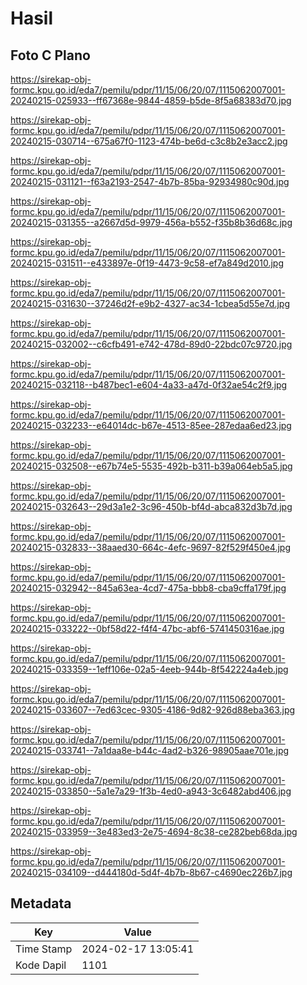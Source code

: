 # Hasil

## Foto C Plano

https://sirekap-obj-formc.kpu.go.id/eda7/pemilu/pdpr/11/15/06/20/07/1115062007001-20240215-025933--ff67368e-9844-4859-b5de-8f5a68383d70.jpg

https://sirekap-obj-formc.kpu.go.id/eda7/pemilu/pdpr/11/15/06/20/07/1115062007001-20240215-030714--675a67f0-1123-474b-be6d-c3c8b2e3acc2.jpg

https://sirekap-obj-formc.kpu.go.id/eda7/pemilu/pdpr/11/15/06/20/07/1115062007001-20240215-031121--f63a2193-2547-4b7b-85ba-92934980c90d.jpg

https://sirekap-obj-formc.kpu.go.id/eda7/pemilu/pdpr/11/15/06/20/07/1115062007001-20240215-031355--a2667d5d-9979-456a-b552-f35b8b36d68c.jpg

https://sirekap-obj-formc.kpu.go.id/eda7/pemilu/pdpr/11/15/06/20/07/1115062007001-20240215-031511--e433897e-0f19-4473-9c58-ef7a849d2010.jpg

https://sirekap-obj-formc.kpu.go.id/eda7/pemilu/pdpr/11/15/06/20/07/1115062007001-20240215-031630--37246d2f-e9b2-4327-ac34-1cbea5d55e7d.jpg

https://sirekap-obj-formc.kpu.go.id/eda7/pemilu/pdpr/11/15/06/20/07/1115062007001-20240215-032002--c6cfb491-e742-478d-89d0-22bdc07c9720.jpg

https://sirekap-obj-formc.kpu.go.id/eda7/pemilu/pdpr/11/15/06/20/07/1115062007001-20240215-032118--b487bec1-e604-4a33-a47d-0f32ae54c2f9.jpg

https://sirekap-obj-formc.kpu.go.id/eda7/pemilu/pdpr/11/15/06/20/07/1115062007001-20240215-032233--e64014dc-b67e-4513-85ee-287edaa6ed23.jpg

https://sirekap-obj-formc.kpu.go.id/eda7/pemilu/pdpr/11/15/06/20/07/1115062007001-20240215-032508--e67b74e5-5535-492b-b311-b39a064eb5a5.jpg

https://sirekap-obj-formc.kpu.go.id/eda7/pemilu/pdpr/11/15/06/20/07/1115062007001-20240215-032643--29d3a1e2-3c96-450b-bf4d-abca832d3b7d.jpg

https://sirekap-obj-formc.kpu.go.id/eda7/pemilu/pdpr/11/15/06/20/07/1115062007001-20240215-032833--38aaed30-664c-4efc-9697-82f529f450e4.jpg

https://sirekap-obj-formc.kpu.go.id/eda7/pemilu/pdpr/11/15/06/20/07/1115062007001-20240215-032942--845a63ea-4cd7-475a-bbb8-cba9cffa179f.jpg

https://sirekap-obj-formc.kpu.go.id/eda7/pemilu/pdpr/11/15/06/20/07/1115062007001-20240215-033222--0bf58d22-f4f4-47bc-abf6-5741450316ae.jpg

https://sirekap-obj-formc.kpu.go.id/eda7/pemilu/pdpr/11/15/06/20/07/1115062007001-20240215-033359--1eff106e-02a5-4eeb-944b-8f542224a4eb.jpg

https://sirekap-obj-formc.kpu.go.id/eda7/pemilu/pdpr/11/15/06/20/07/1115062007001-20240215-033607--7ed63cec-9305-4186-9d82-926d88eba363.jpg

https://sirekap-obj-formc.kpu.go.id/eda7/pemilu/pdpr/11/15/06/20/07/1115062007001-20240215-033741--7a1daa8e-b44c-4ad2-b326-98905aae701e.jpg

https://sirekap-obj-formc.kpu.go.id/eda7/pemilu/pdpr/11/15/06/20/07/1115062007001-20240215-033850--5a1e7a29-1f3b-4ed0-a943-3c6482abd406.jpg

https://sirekap-obj-formc.kpu.go.id/eda7/pemilu/pdpr/11/15/06/20/07/1115062007001-20240215-033959--3e483ed3-2e75-4694-8c38-ce282beb68da.jpg

https://sirekap-obj-formc.kpu.go.id/eda7/pemilu/pdpr/11/15/06/20/07/1115062007001-20240215-034109--d444180d-5d4f-4b7b-8b67-c4690ec226b7.jpg


## Metadata

| Key        | Value               |
| ---------- | ------------------- |
| Time Stamp | 2024-02-17 13:05:41 |
| Kode Dapil | 1101                |



